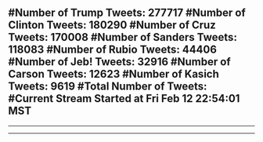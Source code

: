 #Number of Trump Tweets: 277717
#Number of Clinton Tweets: 180290
#Number of Cruz Tweets: 170008
#Number of Sanders Tweets: 118083
#Number of Rubio Tweets: 44406
#Number of Jeb! Tweets: 32916
#Number of Carson Tweets: 12623
#Number of Kasich Tweets: 9619
#Total Number of Tweets:  
#Current Stream Started at Fri Feb 12 22:54:01 MST
---
---
---
